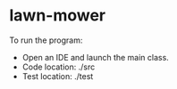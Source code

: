 # lawn-mower

To run the program:
- Open an IDE and launch the main class.
- Code location: ./src
- Test location: ./test
